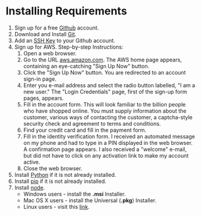# Installing Requirements
1. Sign up for a free [Github](https://help.github.com/articles/signing-up-for-a-new-github-account) account.
2. Download and Install [Git](https://help.github.com/articles/set-up-git).
3. Add an [SSH Key](https://help.github.com/articles/generating-ssh-keys) to your Github account.
4. Sign up for AWS.
    Step-by-step Instructions:
    1.  Open a web browser.
    2.  Go to the URL [aws.amazon.com](http://aws.amazon.com/). The AWS home page appears, containing an eye-catching "Sign Up Now" button.
    3.  Click the "Sign Up Now" button. You are redirected to an account sign-in page.
    4.  Enter you e-mail address and select the radio button labelled, "I am a new user." The "Login Credentials" page, first of the sign-up form pages, appears.
    5.  Fill in the account form. This will look familiar to the billion people who have shopped online. You must supply information about the customer, various ways of contacting the customer, a captcha-style security check and agreement to terms and conditions.
    6.  Find your credit card and fill in the payment form.
    7.  Fill in the identity verification form. I received an automated message on my phone and had to type in a PIN displayed in the web browser. A confirmation page appears. I also received a "welcome" e-mail, but did not have to click on any activation link to make my account active.
    8.  Close the web browser.
5. Install [Python](https://www.python.org/downloads/) if it is not already installed.
6. Install [pip](http://pip.readthedocs.org/en/latest/installing.html) if it is not already installed.
7. Install [node](http://nodejs.org/download/).
    * Windows users - install the **.msi** Installer.
    * Mac OS X users - install the Universal (**.pkg**) Installer.
    * Linux users - visit this [link](https://github.com/joyent/node/wiki/Installing-Node.js-via-package-manager).

